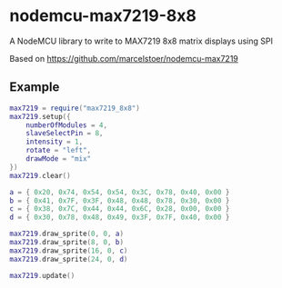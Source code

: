 # nodemcu-max7219-8x8
A NodeMCU library to write to MAX7219 8x8 matrix displays using SPI

Based on https://github.com/marcelstoer/nodemcu-max7219

## Example
```Lua
max7219 = require("max7219_8x8")
max7219.setup({
    numberOfModules = 4,
    slaveSelectPin = 8,
    intensity = 1,
    rotate = "left",
    drawMode = "mix"
})
max7219.clear()

a = { 0x20, 0x74, 0x54, 0x54, 0x3C, 0x78, 0x40, 0x00 }
b = { 0x41, 0x7F, 0x3F, 0x48, 0x48, 0x78, 0x30, 0x00 }
c = { 0x38, 0x7C, 0x44, 0x44, 0x6C, 0x28, 0x00, 0x00 }
d = { 0x30, 0x78, 0x48, 0x49, 0x3F, 0x7F, 0x40, 0x00 }

max7219.draw_sprite(0, 0, a)
max7219.draw_sprite(8, 0, b)
max7219.draw_sprite(16, 0, c)
max7219.draw_sprite(24, 0, d)

max7219.update()
```
